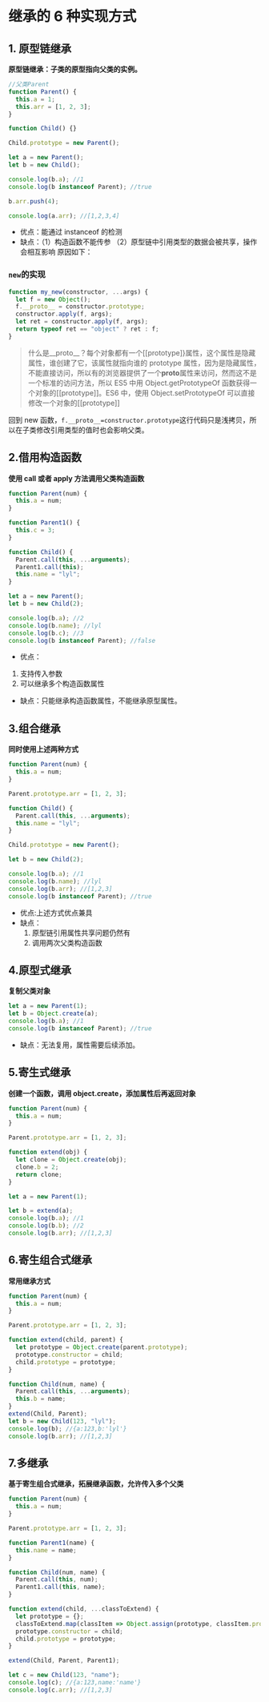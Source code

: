 # 继承的 6 种实现方式

## 1. 原型链继承

**原型链继承：子类的原型指向父类的实例。**

```js
//父类Parent
function Parent() {
  this.a = 1;
  this.arr = [1, 2, 3];
}

function Child() {}

Child.prototype = new Parent();

let a = new Parent();
let b = new Child();

console.log(b.a); //1
console.log(b instanceof Parent); //true

b.arr.push(4);

console.log(a.arr); //[1,2,3,4]
```

- 优点：能通过 instanceof 的检测
- 缺点：（1）构造函数不能传参 （2）原型链中引用类型的数据会被共享，操作会相互影响 原因如下：

### `new`的实现

```js
function my_new(constructor, ...args) {
  let f = new Object();
  f.__proto__ = constructor.prototype;
  constructor.apply(f, args);
  let ret = constructor.apply(f, args);
  return typeof ret == "object" ? ret : f;
}
```

> 什么是\_\_proto\_\_？每个对象都有一个[[prototype]}属性，这个属性是隐藏属性，谁创建了它，该属性就指向谁的 prototype 属性，因为是隐藏属性，不能直接访问，所以有的浏览器提供了一个**proto**属性来访问，然而这不是一个标准的访问方法，所以 ES5 中用 Object.getPrototypeOf 函数获得一个对象的[[prototype]]。ES6 中，使用 Object.setPrototypeOf 可以直接修改一个对象的[[prototype]]

回到 new 函数，`f.__proto__=constructor.prototype`这行代码只是浅拷贝，所以在子类修改引用类型的值时也会影响父类。

## 2.借用构造函数

**使用 call 或者 apply 方法调用父类构造函数**

```js
function Parent(num) {
  this.a = num;
}

function Parent1() {
  this.c = 3;
}

function Child() {
  Parent.call(this, ...arguments);
  Parent1.call(this);
  this.name = "lyl";
}

let a = new Parent();
let b = new Child(2);

console.log(b.a); //2
console.log(b.name); //lyl
console.log(b.c); //3
console.log(b instanceof Parent); //false
```

- 优点：

1. 支持传入参数
2. 可以继承多个构造函数属性

- 缺点：只能继承构造函数属性，不能继承原型属性。

## 3.组合继承

**同时使用上述两种方式**

```js
function Parent(num) {
  this.a = num;
}

Parent.prototype.arr = [1, 2, 3];

function Child() {
  Parent.call(this, ...arguments);
  this.name = "lyl";
}

Child.prototype = new Parent();

let b = new Child(2);

console.log(b.a); //1
console.log(b.name); //lyl
console.log(b.arr); //[1,2,3]
console.log(b instanceof Parent); //true
```

- 优点:上述方式优点兼具
- 缺点：
  1. 原型链引用属性共享问题仍然有
  2. 调用两次父类构造函数

## 4.原型式继承

**复制父类对象**

```js
let a = new Parent(1);
let b = Object.create(a);
console.log(b.a); //1
console.log(b instanceof Parent); //true
```

- 缺点：无法复用，属性需要后续添加。

## 5.寄生式继承

**创建一个函数，调用 object.create，添加属性后再返回对象**

```js
function Parent(num) {
  this.a = num;
}

Parent.prototype.arr = [1, 2, 3];

function extend(obj) {
  let clone = Object.create(obj);
  clone.b = 2;
  return clone;
}

let a = new Parent(1);

let b = extend(a);
console.log(b.a); //1
console.log(b.b); //2
console.log(b.arr); //[1,2,3]
```

## 6.寄生组合式继承

**常用继承方式**

```js
function Parent(num) {
  this.a = num;
}

Parent.prototype.arr = [1, 2, 3];

function extend(child, parent) {
  let prototype = Object.create(parent.prototype);
  prototype.constructor = child;
  child.prototype = prototype;
}

function Child(num, name) {
  Parent.call(this, ...arguments);
  this.b = name;
}
extend(Child, Parent);
let b = new Child(123, "lyl");
console.log(b); //{a:123,b:'lyl'}
console.log(b.arr); //[1,2,3]
```

## 7.多继承

**基于寄生组合式继承，拓展继承函数，允许传入多个父类**

```js
function Parent(num) {
  this.a = num;
}

Parent.prototype.arr = [1, 2, 3];

function Parent1(name) {
  this.name = name;
}

function Child(num, name) {
  Parent.call(this, num);
  Parent1.call(this, name);
}

function extend(child, ...classToExtend) {
  let prototype = {};
  classToExtend.map(classItem => Object.assign(prototype, classItem.prototype));
  prototype.constructor = child;
  child.prototype = prototype;
}

extend(Child, Parent, Parent1);

let c = new Child(123, "name");
console.log(c); //{a:123,name:'name'}
console.log(c.arr); //[1,2,3]
```
